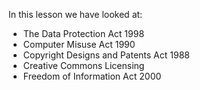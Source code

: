 In this lesson we have looked at:

- The Data Protection Act 1998
- Computer Misuse Act 1990
- Copyright Designs and Patents Act 1988
- Creative Commons Licensing
- Freedom of Information Act 2000